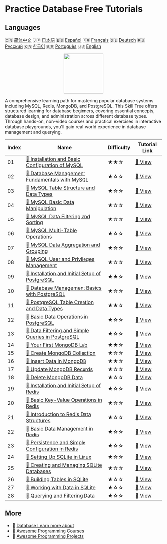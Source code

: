 # Practice Database Free Tutorials

## Languages

🇨🇳 [简体中文](README_zh.md) 🇯🇵 [日本語](README_ja.md) 🇪🇸 [Español](README_es.md) 🇫🇷 [Français](README_fr.md) 🇩🇪 [Deutsch](README_de.md) 🇷🇺 [Русский](README_ru.md) 🇰🇷 [한국어](README_ko.md) 🇧🇷 [Português](README_pt.md) 🇺🇸 [English](README.md) 

<div align="center">
<img width="128px" src="https://file.labex.io/path/S2s0kYPxCISr.png">
</div>

A comprehensive learning path for mastering popular database systems including MySQL, Redis, MongoDB, and PostgreSQL. This Skill Tree offers structured learning for database beginners, covering essential concepts, database design, and administration across different database types. Through hands-on, non-video courses and practical exercises in interactive database playgrounds, you'll gain real-world experience in database management and querying.

|   Index | Name                                                                                                                                                  | Difficulty   | Tutorial Link                                                                                              |
|---------|-------------------------------------------------------------------------------------------------------------------------------------------------------|--------------|------------------------------------------------------------------------------------------------------------|
|      01 | [📖 Installation and Basic Configuration of MySQL](https://labex.io/en/tutorials/mysql-installation-and-basic-configuration-of-mysql-418415)          | ★★☆          | [🔗 View](https://labex.io/en/tutorials/mysql-installation-and-basic-configuration-of-mysql-418415)        |
|      02 | [📖 Database Management Fundamentals with MySQL](https://labex.io/en/tutorials/mysql-database-management-fundamentals-with-mysql-418414)              | ★☆☆          | [🔗 View](https://labex.io/en/tutorials/mysql-database-management-fundamentals-with-mysql-418414)          |
|      03 | [📖 MySQL Table Structure and Data Types](https://labex.io/en/tutorials/mysql-mysql-table-structure-and-data-types-418307)                            | ★☆☆          | [🔗 View](https://labex.io/en/tutorials/mysql-mysql-table-structure-and-data-types-418307)                 |
|      04 | [📖 MySQL Basic Data Manipulation](https://labex.io/en/tutorials/sql-mysql-basic-data-manipulation-418303)                                            | ★☆☆          | [🔗 View](https://labex.io/en/tutorials/sql-mysql-basic-data-manipulation-418303)                          |
|      05 | [📖 MySQL Data Filtering and Sorting](https://labex.io/en/tutorials/mysql-mysql-data-filtering-and-sorting-418305)                                    | ★☆☆          | [🔗 View](https://labex.io/en/tutorials/mysql-mysql-data-filtering-and-sorting-418305)                     |
|      06 | [📖 MySQL Multi-Table Operations](https://labex.io/en/tutorials/mysql-mysql-multi-table-operations-418306)                                            | ★☆☆          | [🔗 View](https://labex.io/en/tutorials/mysql-mysql-multi-table-operations-418306)                         |
|      07 | [📖 MySQL Data Aggregation and Grouping](https://labex.io/en/tutorials/mysql-mysql-data-aggregation-and-grouping-418304)                              | ★☆☆          | [🔗 View](https://labex.io/en/tutorials/mysql-mysql-data-aggregation-and-grouping-418304)                  |
|      08 | [📖 MySQL User and Privileges Management](https://labex.io/en/tutorials/mysql-mysql-user-and-privileges-management-418308)                            | ★☆☆          | [🔗 View](https://labex.io/en/tutorials/mysql-mysql-user-and-privileges-management-418308)                 |
|      09 | [📖 Installation and Initial Setup of PostgreSQL](https://labex.io/en/tutorials/postgresql-installation-and-initial-setup-of-postgresql-550900)       | ★★☆          | [🔗 View](https://labex.io/en/tutorials/postgresql-installation-and-initial-setup-of-postgresql-550900)    |
|      10 | [📖 Database Management Basics with PostgreSQL](https://labex.io/en/tutorials/postgresql-database-management-basics-with-postgresql-550899)           | ★☆☆          | [🔗 View](https://labex.io/en/tutorials/postgresql-database-management-basics-with-postgresql-550899)      |
|      11 | [📖 PostgreSQL Table Creation and Data Types](https://labex.io/en/tutorials/postgresql-postgresql-table-creation-and-data-types-550901)               | ★★☆          | [🔗 View](https://labex.io/en/tutorials/postgresql-postgresql-table-creation-and-data-types-550901)        |
|      12 | [📖 Basic Data Operations in PostgreSQL](https://labex.io/en/tutorials/postgresql-basic-data-operations-in-postgresql-550897)                         | ★☆☆          | [🔗 View](https://labex.io/en/tutorials/postgresql-basic-data-operations-in-postgresql-550897)             |
|      13 | [📖 Data Filtering and Simple Queries in PostgreSQL](https://labex.io/en/tutorials/postgresql-data-filtering-and-simple-queries-in-postgresql-550898) | ★☆☆          | [🔗 View](https://labex.io/en/tutorials/postgresql-data-filtering-and-simple-queries-in-postgresql-550898) |
|      14 | [📖 Your First MongoDB Lab](https://labex.io/en/tutorials/mongodb-your-first-mongodb-lab-420660)                                                      | ★★☆          | [🔗 View](https://labex.io/en/tutorials/mongodb-your-first-mongodb-lab-420660)                             |
|      15 | [📖 Create MongoDB Collection](https://labex.io/en/tutorials/mongodb-create-mongodb-collection-420695)                                                | ★☆☆          | [🔗 View](https://labex.io/en/tutorials/mongodb-create-mongodb-collection-420695)                          |
|      16 | [📖 Insert Data in MongoDB](https://labex.io/en/tutorials/mongodb-insert-data-in-mongodb-420696)                                                      | ★★☆          | [🔗 View](https://labex.io/en/tutorials/mongodb-insert-data-in-mongodb-420696)                             |
|      17 | [📖 Update MongoDB Records](https://labex.io/en/tutorials/mongodb-update-mongodb-records-420823)                                                      | ★☆☆          | [🔗 View](https://labex.io/en/tutorials/mongodb-update-mongodb-records-420823)                             |
|      18 | [📖 Delete MongoDB Data](https://labex.io/en/tutorials/mongodb-delete-mongodb-data-420822)                                                            | ★☆☆          | [🔗 View](https://labex.io/en/tutorials/mongodb-delete-mongodb-data-420822)                                |
|      19 | [📖 Installation and Initial Setup of Redis](https://labex.io/en/tutorials/redis-installation-and-initial-setup-of-redis-552075)                      | ★☆☆          | [🔗 View](https://labex.io/en/tutorials/redis-installation-and-initial-setup-of-redis-552075)              |
|      20 | [📖 Basic Key-Value Operations in Redis](https://labex.io/en/tutorials/redis-basic-key-value-operations-in-redis-552077)                              | ★☆☆          | [🔗 View](https://labex.io/en/tutorials/redis-basic-key-value-operations-in-redis-552077)                  |
|      21 | [📖 Introduction to Redis Data Structures](https://labex.io/en/tutorials/redis-introduction-to-redis-data-structures-552078)                          | ★☆☆          | [🔗 View](https://labex.io/en/tutorials/redis-introduction-to-redis-data-structures-552078)                |
|      22 | [📖 Basic Data Management in Redis](https://labex.io/en/tutorials/redis-basic-data-management-in-redis-552076)                                        | ★☆☆          | [🔗 View](https://labex.io/en/tutorials/redis-basic-data-management-in-redis-552076)                       |
|      23 | [📖 Persistence and Simple Configuration in Redis](https://labex.io/en/tutorials/redis-persistence-and-simple-configuration-in-redis-552079)          | ★☆☆          | [🔗 View](https://labex.io/en/tutorials/redis-persistence-and-simple-configuration-in-redis-552079)        |
|      24 | [📖 Setting Up SQLite in Linux](https://labex.io/en/tutorials/sqlite-setting-up-sqlite-in-linux-552335)                                               | ★☆☆          | [🔗 View](https://labex.io/en/tutorials/sqlite-setting-up-sqlite-in-linux-552335)                          |
|      25 | [📖 Creating and Managing SQLite Databases](https://labex.io/en/tutorials/sqlite-creating-and-managing-sqlite-databases-552337)                       | ★☆☆          | [🔗 View](https://labex.io/en/tutorials/sqlite-creating-and-managing-sqlite-databases-552337)              |
|      26 | [📖 Building Tables in SQLite](https://labex.io/en/tutorials/sqlite-building-tables-in-sqlite-552336)                                                 | ★☆☆          | [🔗 View](https://labex.io/en/tutorials/sqlite-building-tables-in-sqlite-552336)                           |
|      27 | [📖 Working with Data in SQLite](https://labex.io/en/tutorials/sqlite-working-with-data-in-sqlite-552340)                                             | ★☆☆          | [🔗 View](https://labex.io/en/tutorials/sqlite-working-with-data-in-sqlite-552340)                         |
|      28 | [📖 Querying and Filtering Data](https://labex.io/en/tutorials/sqlite-querying-and-filtering-data-552338)                                             | ★☆☆          | [🔗 View](https://labex.io/en/tutorials/sqlite-querying-and-filtering-data-552338)                         |

## More

- 🔗 [Database Learn more about](https://labex.io/en/skilltrees/database)
- 🔗 [Awesome Programming Courses](https://github.com/labex-labs/awesome-programming-courses)
- 🔗 [Awesome Programming Projects](https://github.com/labex-labs/awesome-programming-projects)


